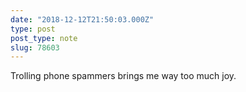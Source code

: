 ```yaml
---
date: "2018-12-12T21:50:03.000Z"
type: post 
post_type: note
slug: 78603
---
```

Trolling phone spammers brings me way too much joy.


